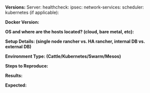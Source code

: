 **Versions:**
Server:
healthcheck:
ipsec:
network-services:
scheduler:
kubernetes (if applicable):

**Docker Version:**

**OS and where are the hosts located? (cloud, bare metal, etc):**

**Setup Details: (single node rancher vs. HA rancher, internal DB vs. external DB)**

**Environment Type: (Cattle/Kubernetes/Swarm/Mesos)**

**Steps to Reproduce:**

**Results:** 

**Expected:**

